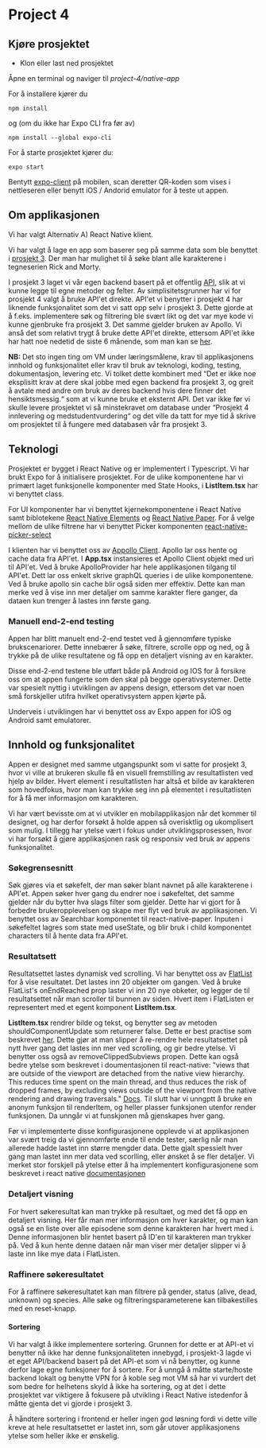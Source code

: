 # Project 4

## Kjøre prosjektet

* Klon eller last ned prosjektet

Åpne en terminal og naviger til  *project-4/native-app*

For å installere kjører du 
    
    npm install

og (om du ikke har Expo CLI fra før av)

    npm install --global expo-cli

For å starte prosjektet kjører du:

    expo start

Bentytt [expo-client](https://expo.io/) på mobilen, scan deretter QR-koden som vises i nettleseren eller benytt iOS / Andorid emulator for å teste ut appen.

## Om applikasjonen
Vi har valgt Alternativ A) React Native klient.

Vi har valgt å lage en app som baserer seg på samme data som ble benyttet i [prosjekt 3](https://gitlab.stud.idi.ntnu.no/it2810-h20/team-11/project-3). Der man har mulighet til å søke blant alle karakterene i tegneserien Rick and Morty.

I prosjekt 3 laget vi vår egen backend basert på et offentlig [API](https://rickandmortyapi.com/), slik at vi kunne legge til egne metoder og felter. Av simplisitetsgrunner har vi for prosjekt 4 valgt å bruke API'et direkte. API'et vi benytter i prosjekt 4 har liknende funksjonalitet som det vi satt opp selv i prosjekt 3. Dette gjorde at å f.eks. implementere søk og filtrering ble svært likt og det var mye kode vi kunne gjenbruke fra prosjekt 3. Det samme gjelder bruken av Apollo. Vi anså det som relativt trygt å bruke dette API'et direkte, ettersom API'et ikke har hatt noe nedetid de siste 6 månende, som man kan se [her](https://status.rickandmortyapi.com/).

**NB:**
Det sto ingen ting om VM under læringsmålene, krav til applikasjonens innhold og funksjonalitet eller krav til bruk av teknologi, koding, testing, dokumentasjon, levering etc.
Vi tolket dette kombinert med “Det er ikke noe eksplisitt krav at dere skal jobbe med egen backend fra prosjekt 3, og greit å avtale med andre om bruk av deres backend hvis dere finner det hensiktsmessig.“ som at vi kunne bruke et eksternt API. Det var ikke før vi skulle levere prosjektet vi så minstekravet om database under “Prosjekt 4 innlevering og medstudentvurdering“ og det ville da tatt for mye tid å skrive om prosjektet til å fungere med databasen vår fra prosjekt 3.


## Teknologi
Prosjektet er bygget i React Native og er implementert i Typescript.
Vi har brukt Expo for å initialisere prosjektet.
For de ulike komponentene har vi primært laget funksjonelle komponenter med State Hooks, i **ListItem.tsx** har vi benyttet class.

For UI komponenter har vi benyttet kjernekomponentene i React Native samt biblotekene [React Native Elements](https://reactnativeelements.com/) og [React Native Paper](https://callstack.github.io/react-native-paper/index.html). For å velge mellom de ulike filtrene har vi benyttet Picker komponenten [react-native-picker-select](https://www.npmjs.com/package/react-native-picker-select)

I klienten har vi benyttet oss av [Appollo Client](https://www.apollographql.com/docs/react/). Apollo lar oss hente og cache data fra API'et. I **App.tsx** instansieres et Apollo Client objekt med uri til API'et. Ved å bruke ApolloProvider har hele applikasjonen tilgang til API'et. Dett lar oss enkelt skrive graphQL queries i de ulike komponentene. Ved å bruke apollo sin cache blir også siden mer effektiv. Dette kan man merke ved å vise inn mer detaljer om samme karakter flere ganger, da dataen kun trenger å lastes inn første gang.

### Manuell end-2-end testing
Appen har blitt manuelt end-2-end testet ved å gjennomføre typiske brukscenariorer. Dette innebærer å søke, filtrere, scrolle opp og ned, og å trykke på de ulike resultatene og få opp en detaljert visning av en karakter.

Disse end-2-end testene ble utført både på Android og IOS for å forsikre oss om at appen fungerte som den skal på begge operativsystemer. Dette var spesielt nyttig i utviklingen av appens design, ettersom det var noen små forskjeller utifra hvilket operativsystem appen kjørte på.

Underveis i utviklingen har vi benyttet oss av Expo appen for iOS og Android samt emulatorer.

## Innhold og funksjonalitet
Appen er designet med samme utgangspunkt som vi satte for prosjekt 3, hvor vi ville at brukeren skulle få en visuell fremstilling av resultatlisten ved hjelp av bilder. Hvert element i resultatlisten har altså et bilde av karakteren som hovedfokus, hvor man kan trykke seg inn på elementet i resultatlisten for å få mer informasjon om karakteren. 

Vi har vært bevisste om at vi utvikler en mobilapplikasjon når det kommer til designet, og har derfor forsøkt å holde appen så overisktlig og ukomplisert som mulig. I tillegg har ytelse vært i fokus under utviklingsprosessen, hvor vi har forsøkt å gjøre applikasjonen rask og responsiv ved bruk av appens funksjonalitet.
### Søkegrensesnitt
Søk gjøres via et søkefelt, der man søker blant navnet på alle karakterene i API'et. Appen søker hver gang du endrer noe i søkefeltet, det samme gjelder når du bytter hva slags filter som gjelder. Dette har vi gjort for å forbedre brukeropplevelsen og skape mer flyt ved bruk av applikasjonen. Vi benyttet oss av Searchbar komponentet til react-native-paper. Inputen i søkefeltet lagres som state med useState, og blir bruk i child komponentet characters til å hente data fra API'et.

### Resultatsett
Resultatsettet lastes dynamisk ved scrolling. Vi har benyttet oss av [FlatList](https://reactnative.dev/docs/flatlist) for å vise resultatet. Det lastes inn 20 objekter om gangen. Ved å bruke FlatList's onEndReached prop laster vi inn 20 nye obketer, og legger de til resultatsettet når man scroller til bunnen av siden. Hvert item i FlatListen er representert med et egent komponent **ListItem.tsx**. 

**ListItem.tsx** rendrer bilde og tekst, og benytter seg av metoden shouldComponentUpdate som returnerer false. Dette er best practise som beskrevet [her](https://reactnative.dev/docs/optimizing-flatlist-configuration). Dette gjør at man slipper å re-rendre hele resultatsettet på nytt hver gang det lastes inn mer ved scrolling, og gir bedre ytelse. Vi benytter oss også av removeClippedSubviews propen. Dette kan også bedre ytelse som beskrevet i doumentasjonen til react-native: "views that are outside of the viewport are detached from the native view hierarchy. This reduces time spent on the main thread, and thus reduces the risk of dropped frames, by excluding views outside of the viewport from the native rendering and drawing traversals." [Docs](https://reactnative.dev/docs/optimizing-flatlist-configuration#removeclippedsubviews). Til slutt har vi unngptt å bruke en anonym funksjon til renderItem, og heller plasser funksjonen utenfor render funksjonen. Da unngår vi at funskjonen må gjenskapes hver gang.

Før vi implementerte disse 
konfigurasjonene opplevde vi at applikasjonen var svært treig da vi gjennomførte ende til ende tester, særlig når man allerede hadde lastet inn større mengder data. Dette gjalt spessielt hver gang man lastet inn mer data ved scorlling, eller ønsket å se fler detaljer. Vi merket stor forskjell på ytelse etter å ha implementert konfigurasjonene som beskrevet i react native [documentasjonen](https://reactnative.dev/docs/optimizing-flatlist-configuration#removeclippedsubviews)

### Detaljert visning
For hvert søkeresultat kan man trykke på resultaet, og med det få opp en detaljert visning. Her får man mer informasjon om hver karakter, og man kan også se en liste over alle episodene som denne karakteren har hvert med i. Denne informasjonen blir hentet basert på ID'en til karakteren man trykker på. Ved å kun hente denne dataen når man viser mer detaljer slipper vi å laste inn like mye data i FlatListen. 

### Raffinere søkeresultatet
For å raffinere søkeresultatet kan man filtrere på gender, status (alive, dead, unknown) og species. Alle søke og filtreringsparameterene kan tilbakestilles med en reset-knapp. 

#### Sortering
Vi har valgt å ikke implementere sortering. Grunnen for dette er at API-et vi benytter nå ikke har denne funksjonaliteten innebygd, i prosjekt-3 lagde vi et eget API/backend basert på det API-et som vi nå benytter, og kunne derfor lage egne funksjoner for å sortere. For å unngå å måtte starte/hoste backend lokalt og benytte VPN for å koble seg mot VM så har vi vurdert det som bedre for helhetens skyld å ikke ha sortering, og at det i dette prosjektet var viktigere å fokusere på utvikling i React Native istedenfor å måtte gjenta det vi gjorde i prosjekt 3.

 Å håndtere sortering i frontend er heller ingen god løsning fordi vi dette ville kreve at hele resultatsettet er lastet inn, som går utover applikasjonens ytelse som heller ikke er ønskelig.